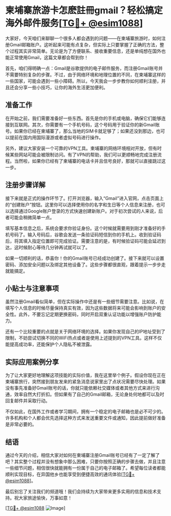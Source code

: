 # 柬埔寨旅游卡怎麽註冊gmail？轻松搞定海外邮件服务[[TG💪+ @esim1088](https://t.me/s/esim1088)]

大家好，今天咱们来聊聊一个很多人都会遇到的问题——在柬埔寨旅游时，如何注册Gmail邮箱账户。这听起来可能有点复杂，但实际上只要掌握了正确的方法，整个过程其实非常简单。无论是为了方便联系、接收重要信息，还是单纯想在国外也能正常使用Gmail，这篇文章都会帮到你！

首先，咱们得明确一点：Gmail是谷歌提供的电子邮件服务，而注册Gmail账号并不需要特别复杂的步骤。不过，由于网络环境和地理位置的不同，在柬埔寨这样的一些国家，可能会遇到一些小障碍。所以，今天我会一步步教你如何顺利注册，并且还会分享一些小技巧，让你的海外生活更加便利。

## 准备工作

在开始之前，我们需要准备好一些东西。首先是你的手机或电脑，确保它们能够连接到互联网。其次，你需要有一个手机号码，这个号码用于验证你的新Gmail账号。如果你已经在柬埔寨了，那么当地的SIM卡就足够了；如果还没到那边，也可以提前在国内用国际漫游或者虚拟号码进行操作。

另外，建议大家安装一个可靠的VPN工具。柬埔寨的网络环境相对开放，但有时候某些网站可能会被限制访问。有了VPN的帮助，我们可以更顺畅地完成注册流程。当然啦，如果你已经有了柬埔寨的电话卡并且信号良好，那就可以直接跳过这一步。

## 注册步骤详解

接下来就是正式的操作环节了。打开浏览器，输入“Gmail”进入官网，点击页面上的“创建账户”按钮。这里你可以选择使用你的名字和生日等个人信息来注册，也可以选择通过Google账户登录的方式快速创建新账户。对于初次尝试的人来说，后者可能会稍微简单一点。

填写基本信息之后，系统会要求你验证身份。这个时候就需要用到刚才准备好的手机号码了。输入号码后，谷歌会发送一条验证码短信到你的手机上。收到验证码后，将其填入指定位置即可完成验证。需要注意的是，有时候验证码可能会延迟到达，这时候耐心等待几分钟再试就可以了。

如果一切顺利的话，恭喜你！你的Gmail账号已经成功创建了。接下来就可以设置密码、添加安全问题以及绑定其他设备了。这些步骤都很直观，跟着提示一步步走就能搞定。

## 小贴士与注意事项

虽然注册Gmail看似简单，但在实际操作中还是有一些细节需要注意。比如说，在填写个人信息的时候尽量保持真实有效，因为这些数据将来可能会影响到账户的安全性。此外，不要忘记定期更换密码，同时开启双重认证功能以增强账户防护能力。

还有一个比较重要的点就是关于网络环境的选择。如果你发现自己的IP地址受到了限制，不妨尝试切换不同的WiFi热点或者是使用上述提到的VPN工具。这样不仅能提高成功率，还能保护个人隐私不被泄露。

## 实际应用案例分享

为了让大家更好地理解这项技能的实际价值，我在这里举个例子。假设你现在正在柬埔寨旅行，突然接到朋友发来的紧急消息说家里出了点状况需要尽快处理。如果没有事先准备好Gmail账号的话，你就只能依赖社交媒体或者其他方式来进行沟通，效率自然大打折扣。但如果有了自己的Gmail邮箱，无论身处何地都可以及时回复邮件并采取行动。

不仅如此，在国外工作或者学习期间，拥有一个稳定的电子邮箱也是必不可少的。许多机构和个人都会优先选择这种方式来发送重要文件或通知，因此提前做好准备是非常必要的。

## 结语

通过今天的介绍，相信大家对如何在柬埔寨注册Gmail账号已经有了一定了解了吧？其实整个过程并没有想象中那么困难，只要你按照正确的步骤去做，并且注意一些细节问题，相信很快就能拥有一份属于自己的电子邮箱了。希望每位读者都能顺利实现目标，在异国他乡也能享受到便捷高效的通讯体验[[TG💪+ @esim1088](https://t.me/s/esim1088)]。

最后别忘了关注我们的频道哦！我们会持续为大家带来更多实用的信息和技术支持。祝大家旅途愉快，万事如意！

[[TG💪+ @esim1088](https://t.me/s/esim1088) ![Image](https://i.postimg.cc/4NQfJmqS/Snipaste-2025-05-13-00-14-12.png)]